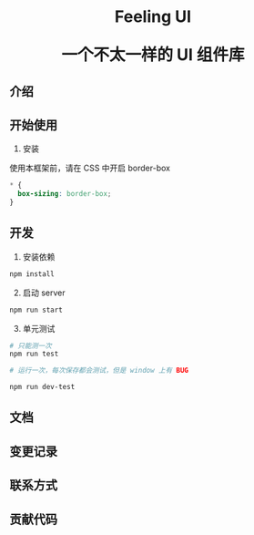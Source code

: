 <h1 align="center">Feeling UI

一个不太一样的 UI 组件库</h1>

## 介绍

## 开始使用

1. 安装

使用本框架前，请在 CSS 中开启 border-box

```css
* {
  box-sizing: border-box;
}
```

## 开发

1. 安装依赖

```bash
npm install
```

2. 启动 server

```bash
npm run start
```

3. 单元测试

```bash
# 只能测一次
npm run test

# 运行一次，每次保存都会测试，但是 window 上有 BUG

npm run dev-test

```

## 文档

## 变更记录

## 联系方式

## 贡献代码
